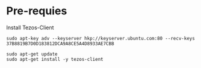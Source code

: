 
# Pre-requies

Install Tezos-Client


`sudo apt-key adv --keyserver hkp://keyserver.ubuntu.com:80 --recv-keys 37B8819B7D0D183812DCA9A8CE5A4D8933AE7CBB`  

`sudo apt-get update`  
`sudo apt-get install -y tezos-client` 